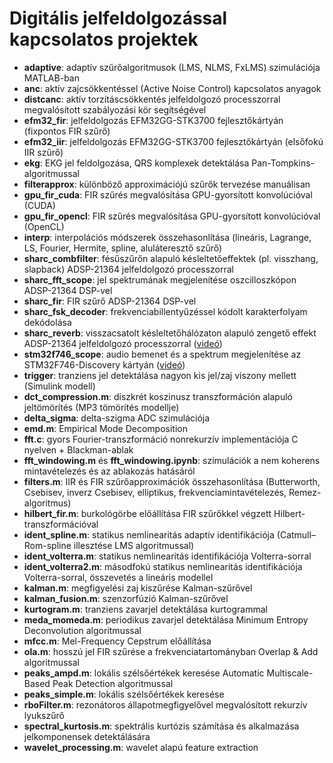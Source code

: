 # Digitális jelfeldolgozással kapcsolatos projektek

- **adaptive**: adaptív szűrőalgoritmusok (LMS, NLMS, FxLMS) szimulációja MATLAB-ban
- **anc**: aktív zajcsökkentéssel (Active Noise Control) kapcsolatos anyagok
- **distcanc**: aktív torzításcsökkentés jelfeldolgozó processzorral megvalósított szabályozási kör segítségével
- **efm32_fir**: jelfeldolgozás EFM32GG-STK3700 fejlesztőkártyán (fixpontos FIR szűrő)
- **efm32_iir**: jelfeldolgozás EFM32GG-STK3700 fejlesztőkártyán (elsőfokú IIR szűrő)
- **ekg**: EKG jel feldolgozása, QRS komplexek detektálása Pan-Tompkins-algoritmussal
- **filterapprox**: különböző approximációjú szűrők tervezése manuálisan
- **gpu_fir_cuda**: FIR szűrés megvalósítása GPU-gyorsított konvolúcióval (CUDA)
- **gpu_fir_opencl**: FIR szűrés megvalósítása GPU-gyorsított konvolúcióval (OpenCL)
- **interp**: interpolációs módszerek összehasonlítása (lineáris, Lagrange, LS, Fourier, Hermite, spline, aluláteresztő szűrő)
- **sharc_combfilter**: fésűszűrőn alapuló késleltetőeffektek (pl. visszhang, slapback) ADSP-21364 jelfeldolgozó processzorral
- **sharc_fft_scope**: jel spektrumának megjelenítése oszcilloszkópon ADSP-21364 DSP-vel
- **sharc_fir**: FIR szűrő ADSP-21364 DSP-vel
- **sharc_fsk_decoder**: frekvenciabillentyűzéssel kódolt karakterfolyam dekódolása
- **sharc_reverb**: visszacsatolt késleltetőhálózaton alapuló zengető effekt ADSP-21364 jelfeldolgozó processzorral ([videó](https://www.youtube.com/watch?v=-eSbS0YqtKs&list=PL9_VlVdB8s882QMHiqJlDpJeKWxwP5CIG))
- **stm32f746_scope**: audio bemenet és a spektrum megjelenítése az STM32F746-Discovery kártyán ([videó](https://www.youtube.com/watch?v=P65fDKEUeow&list=PL9_VlVdB8s882QMHiqJlDpJeKWxwP5CIG))
- **trigger**: tranziens jel detektálása nagyon kis jel/zaj viszony mellett (Simulink modell)
- **dct_compression.m**: diszkrét koszinusz transzformáción alapuló jeltömörítés (MP3 tömörítés modellje)
- **delta_sigma**: delta-szigma ADC szimulációja
- **emd.m**: Empirical Mode Decomposition
- **fft.c**: gyors Fourier-transzformáció nonrekurzív implementációja C nyelven + Blackman-ablak
- **fft_windowing.m** és **fft_windowing.ipynb**: szimulációk a nem koherens mintavételezés és az ablakozás hatásáról
- **filters.m**: IIR és FIR szűrőapproximációk összehasonlítása (Butterworth, Csebisev, inverz Csebisev, elliptikus, frekvenciamintavételezés, Remez-algoritmus)
- **hilbert_fir.m**: burkológörbe előállítása FIR szűrőkkel végzett Hilbert-transzformációval
- **ident_spline.m**: statikus nemlinearitás adaptív identifikációja (Catmull–Rom-spline illesztése LMS algoritmussal)
- **ident_volterra.m**: statikus nemlinearitás identifikációja Volterra-sorral
- **ident_volterra2.m**: másodfokú statikus nemlinearitás identifikációja Volterra-sorral, összevetés a lineáris modellel
- **kalman.m**: megfigyelési zaj kiszűrése Kalman-szűrővel
- **kalman_fusion.m**: szenzorfúzió Kalman-szűrővel
- **kurtogram.m**: tranziens zavarjel detektálása kurtogrammal
- **meda_momeda.m**: periodikus zavarjel detektálása Minimum Entropy Deconvolution algoritmussal
- **mfcc.m**: Mel-Frequency Cepstrum előállítása
- **ola.m**: hosszú jel FIR szűrése a frekvenciatartományban Overlap & Add algoritmussal
- **peaks_ampd.m**: lokális szélsőértékek keresése Automatic Multiscale-Based Peak Detection algoritmussal
- **peaks_simple.m**: lokális szélsőértékek keresése
- **rboFilter.m**: rezonátoros állapotmegfigyelővel megvalósított rekurzív lyukszűrő
- **spectral_kurtosis.m**: spektrális kurtózis számítása és alkalmazása jelkomponensek detektálására
- **wavelet_processing.m**: wavelet alapú feature extraction
